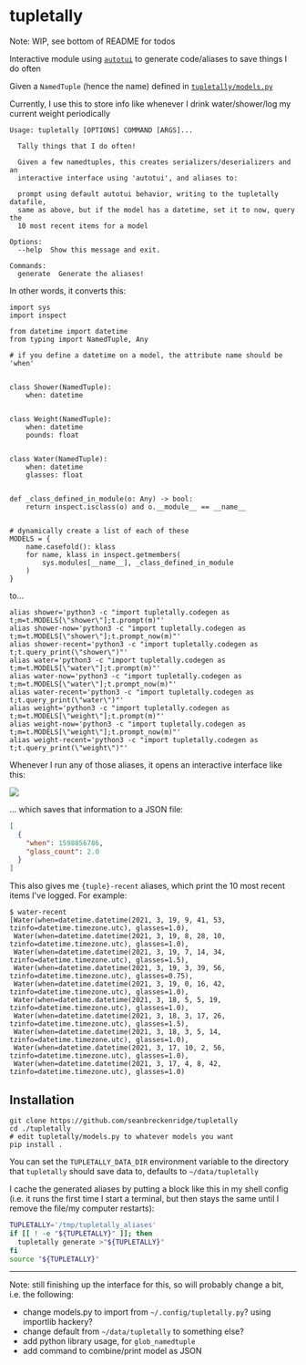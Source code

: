 # tupletally

Note: WIP, see bottom of README for todos

Interactive module using [`autotui`](https://github.com/seanbreckenridge/autotui) to generate code/aliases to save things I do often

Given a `NamedTuple` (hence the name) defined in [`tupletally/models.py`](tupletally/models.py)

Currently, I use this to store info like whenever I drink water/shower/log my current weight periodically

```
Usage: tupletally [OPTIONS] COMMAND [ARGS]...

  Tally things that I do often!

  Given a few namedtuples, this creates serializers/deserializers and an
  interactive interface using 'autotui', and aliases to:

  prompt using default autotui behavior, writing to the tupletally datafile,
  same as above, but if the model has a datetime, set it to now, query the
  10 most recent items for a model

Options:
  --help  Show this message and exit.

Commands:
  generate  Generate the aliases!
```

In other words, it converts this:

```
import sys
import inspect

from datetime import datetime
from typing import NamedTuple, Any

# if you define a datetime on a model, the attribute name should be 'when'


class Shower(NamedTuple):
    when: datetime


class Weight(NamedTuple):
    when: datetime
    pounds: float


class Water(NamedTuple):
    when: datetime
    glasses: float


def _class_defined_in_module(o: Any) -> bool:
    return inspect.isclass(o) and o.__module__ == __name__


# dynamically create a list of each of these
MODELS = {
    name.casefold(): klass
    for name, klass in inspect.getmembers(
        sys.modules[__name__], _class_defined_in_module
    )
}
```

to...

```
alias shower='python3 -c "import tupletally.codegen as t;m=t.MODELS[\"shower\"];t.prompt(m)"'
alias shower-now='python3 -c "import tupletally.codegen as t;m=t.MODELS[\"shower\"];t.prompt_now(m)"'
alias shower-recent='python3 -c "import tupletally.codegen as t;t.query_print(\"shower\")"'
alias water='python3 -c "import tupletally.codegen as t;m=t.MODELS[\"water\"];t.prompt(m)"'
alias water-now='python3 -c "import tupletally.codegen as t;m=t.MODELS[\"water\"];t.prompt_now(m)"'
alias water-recent='python3 -c "import tupletally.codegen as t;t.query_print(\"water\")"'
alias weight='python3 -c "import tupletally.codegen as t;m=t.MODELS[\"weight\"];t.prompt(m)"'
alias weight-now='python3 -c "import tupletally.codegen as t;m=t.MODELS[\"weight\"];t.prompt_now(m)"'
alias weight-recent='python3 -c "import tupletally.codegen as t;t.query_print(\"weight\")"'
```

Whenever I run any of those aliases, it opens an interactive interface like this:

<img src="https://raw.githubusercontent.com/seanbreckenridge/autotui/master/.assets/builtin_demo.gif">

... which saves that information to a JSON file:

```json
[
  {
    "when": 1598856786,
    "glass_count": 2.0
  }
]
```

This also gives me `{tuple}-recent` aliases, which print the 10 most recent items I've logged. For example:

```
$ water-recent
[Water(when=datetime.datetime(2021, 3, 19, 9, 41, 53, tzinfo=datetime.timezone.utc), glasses=1.0),
 Water(when=datetime.datetime(2021, 3, 19, 8, 28, 10, tzinfo=datetime.timezone.utc), glasses=1.0),
 Water(when=datetime.datetime(2021, 3, 19, 7, 14, 34, tzinfo=datetime.timezone.utc), glasses=1.5),
 Water(when=datetime.datetime(2021, 3, 19, 3, 39, 56, tzinfo=datetime.timezone.utc), glasses=0.75),
 Water(when=datetime.datetime(2021, 3, 19, 0, 16, 42, tzinfo=datetime.timezone.utc), glasses=1.0),
 Water(when=datetime.datetime(2021, 3, 18, 5, 5, 19, tzinfo=datetime.timezone.utc), glasses=1.0),
 Water(when=datetime.datetime(2021, 3, 18, 3, 17, 26, tzinfo=datetime.timezone.utc), glasses=1.5),
 Water(when=datetime.datetime(2021, 3, 18, 3, 5, 14, tzinfo=datetime.timezone.utc), glasses=1.0),
 Water(when=datetime.datetime(2021, 3, 17, 10, 2, 56, tzinfo=datetime.timezone.utc), glasses=1.0),
 Water(when=datetime.datetime(2021, 3, 17, 4, 8, 42, tzinfo=datetime.timezone.utc), glasses=1.0)
```

## Installation

```shell
git clone https://github.com/seanbreckenridge/tupletally
cd ./tupletally
# edit tupletally/models.py to whatever models you want
pip install .
```

You can set the `TUPLETALLY_DATA_DIR` environment variable to the directory that `tupletally` should save data to, defaults to `~/data/tupletally`

I cache the generated aliases by putting a block like this in my shell config (i.e. it runs the first time I start a terminal, but then stays the same until I remove the file/my computer restarts):

```bash
TUPLETALLY='/tmp/tupletally_aliases'
if [[ ! -e "${TUPLETALLY}" ]]; then
  tupletally generate >"${TUPLETALLY}"
fi
source "${TUPLETALLY}"
```

---

Note: still finishing up the interface for this, so will probably change a bit, i.e. the following:

- change models.py to import from `~/.config/tupletally.py`? using importlib hackery?
- change default from `~/data/tupletally` to something else?
- add python library usage, for `glob_namedtuple`
- add command to combine/print model as JSON
